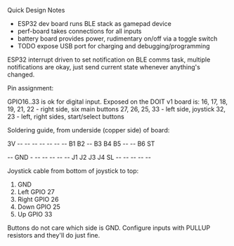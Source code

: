 Quick Design Notes

  - ESP32 dev board runs BLE stack as gamepad device
  - perf-board takes connections for all inputs
  - battery board provides power, rudimentary on/off via a toggle switch
  - TODO expose USB port for charging and debugging/programming

ESP32 interrupt driven to set notification on BLE comms task, multiple
notifications are okay, just send current state whenever anything's changed.

Pin assignment:

GPIO16..33 is ok for digital input. Exposed on the DOIT v1 board is:
    16, 17, 18, 19, 21, 22  - right side, six main buttons
    27, 26, 25, 33          - left side, joystick
    32, 23                  - left, right sides, start/select buttons

Soldering guide, from underside (copper side) of board:

 3V -- -- -- -- -- -- -- B1 B2 -- B3 B4 B5 -- -- B6 ST




 -- GND - -- -- -- -- -- J1 J2 J3 J4 SL -- -- -- -- --

Joystick cable from bottom of joystick to top:

 1. GND
 2. Left        GPIO 27
 3. Right       GPIO 26
 4. Down        GPIO 25
 5. Up          GPIO 33

Buttons do not care which side is GND. Configure inputs with PULLUP resistors
and they'll do just fine.

